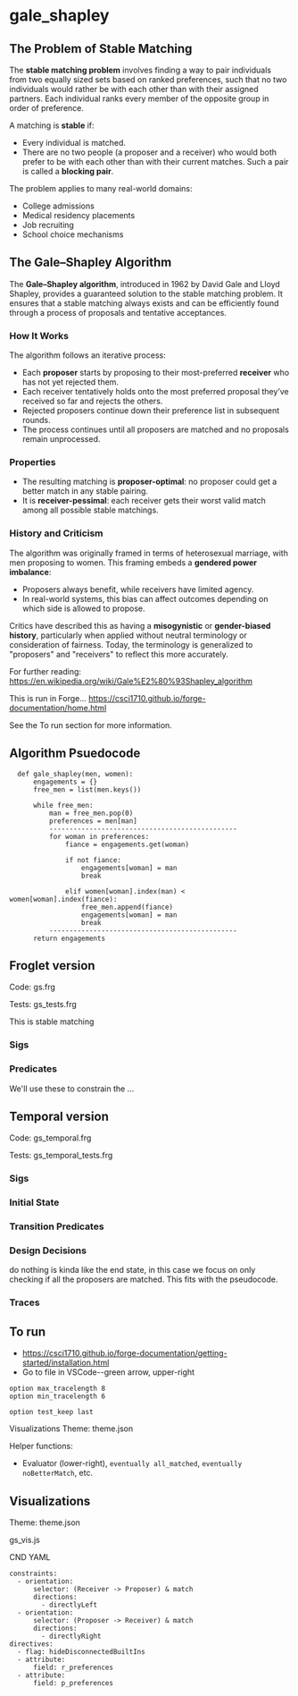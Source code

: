 # gale_shapley
## The Problem of Stable Matching

The **stable matching problem** involves finding a way to pair individuals from two equally sized sets based on ranked preferences, such that no two individuals would rather be with each other than with their assigned partners. Each individual ranks every member of the opposite group in order of preference.

A matching is **stable** if:
- Every individual is matched.
- There are no two people (a proposer and a receiver) who would both prefer to be with each other than with their current matches. Such a pair is called a **blocking pair**.

The problem applies to many real-world domains:
- College admissions
- Medical residency placements
- Job recruiting
- School choice mechanisms

## The Gale–Shapley Algorithm

The **Gale–Shapley algorithm**, introduced in 1962 by David Gale and Lloyd Shapley, provides a guaranteed solution to the stable matching problem. It ensures that a stable matching always exists and can be efficiently found through a process of proposals and tentative acceptances.

### How It Works

The algorithm follows an iterative process:
- Each **proposer** starts by proposing to their most-preferred **receiver** who has not yet rejected them.
- Each receiver tentatively holds onto the most preferred proposal they’ve received so far and rejects the others.
- Rejected proposers continue down their preference list in subsequent rounds.
- The process continues until all proposers are matched and no proposals remain unprocessed.

### Properties

- The resulting matching is **proposer-optimal**: no proposer could get a better match in any stable pairing.
- It is **receiver-pessimal**: each receiver gets their worst valid match among all possible stable matchings.

### History and Criticism

The algorithm was originally framed in terms of heterosexual marriage, with men proposing to women. This framing embeds a **gendered power imbalance**:
- Proposers always benefit, while receivers have limited agency.
- In real-world systems, this bias can affect outcomes depending on which side is allowed to propose.

Critics have described this as having a **misogynistic** or **gender-biased history**, particularly when applied without neutral terminology or consideration of fairness. Today, the terminology is generalized to "proposers" and "receivers" to reflect this more accurately.

For further reading:  
https://en.wikipedia.org/wiki/Gale%E2%80%93Shapley_algorithm

This is run in Forge...
https://csci1710.github.io/forge-documentation/home.html

See the To run section for more information. 

## Algorithm Psuedocode
```
  def gale_shapley(men, women):
      engagements = {}
      free_men = list(men.keys())

      while free_men:
          man = free_men.pop(0)
          preferences = men[man]
          -----------------------------------------------
          for woman in preferences:
              fiance = engagements.get(woman)

              if not fiance:
                  engagements[woman] = man
                  break

              elif women[woman].index(man) < women[woman].index(fiance):
                  free_men.append(fiance)
                  engagements[woman] = man
                  break
          -----------------------------------------------
      return engagements
```

## Froglet version

Code: gs.frg

Tests: gs_tests.frg

This is stable matching

### Sigs

### Predicates 
We'll use these to constrain the ...

## Temporal version

Code: gs_temporal.frg

Tests: gs_temporal_tests.frg

### Sigs

### Initial State

### Transition Predicates

### Design Decisions
do nothing is kinda like the end state, in this case we focus on only checking if all the proposers are matched. This fits with the pseudocode. 

### Traces

## To run
- https://csci1710.github.io/forge-documentation/getting-started/installation.html
- Go to file in VSCode--green arrow, upper-right

```
option max_tracelength 8
option min_tracelength 6
```

`option test_keep last`

Visualizations
Theme: theme.json

Helper functions: 
- Evaluator (lower-right), `eventually all_matched`, `eventually noBetterMatch`, etc. 


## Visualizations
Theme: theme.json

gs_vis.js

CND YAML 
```
constraints:
  - orientation:
      selector: (Receiver -> Proposer) & match
      directions:
        - directlyLeft
  - orientation:
      selector: (Proposer -> Receiver) & match
      directions:
        - directlyRight
directives:
  - flag: hideDisconnectedBuiltIns
  - attribute:
      field: r_preferences
  - attribute:
      field: p_preferences
```

